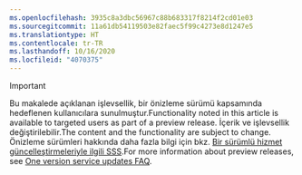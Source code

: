 ```yaml
---
ms.openlocfilehash: 3935c8a3dbc56967c88b683317f8214f2cd01e03
ms.sourcegitcommit: 11a61db54119503e82faec5f99c4273e8d1247e5
ms.translationtype: HT
ms.contentlocale: tr-TR
ms.lasthandoff: 10/16/2020
ms.locfileid: "4070375"
---
```

> [!IMPORTANT]
> <span data-ttu-id="2a4c6-101">Bu makalede açıklanan işlevsellik, bir önizleme sürümü kapsamında hedeflenen kullanıcılara sunulmuştur.</span><span class="sxs-lookup"><span data-stu-id="2a4c6-101">Functionality noted in this article is available to targeted users as part of a preview release.</span></span> <span data-ttu-id="2a4c6-102">İçerik ve işlevsellik değiştirilebilir.</span><span class="sxs-lookup"><span data-stu-id="2a4c6-102">The content and the functionality are subject to change.</span></span> <span data-ttu-id="2a4c6-103">Önizleme sürümleri hakkında daha fazla bilgi için bkz. [Bir sürümlü hizmet güncelleştirmeleriyle ilgili SSS](https://docs.microsoft.com/dynamics365/unified-operations/fin-and-ops/get-started/one-version).</span><span class="sxs-lookup"><span data-stu-id="2a4c6-103">For more information about preview releases, see [One version service updates FAQ](https://docs.microsoft.com/dynamics365/unified-operations/fin-and-ops/get-started/one-version).</span></span>

